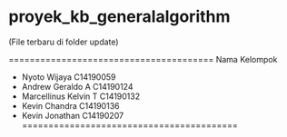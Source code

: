 # proyek_kb_generalalgorithm
(File terbaru di folder update)

=======================================
Nama Kelompok

- Nyoto Wijaya	        C14190059
- Andrew Geraldo A	    C14190124
- Marcellinus Kelvin T	C14190132
- Kevin Chandra	        C14190136
- Kevin Jonathan	      C14190207
=========================================
